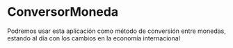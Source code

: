 # ConversorMoneda
Podremos usar esta aplicación como método de conversión entre monedas, estando al día con los cambios en la economía internacional
